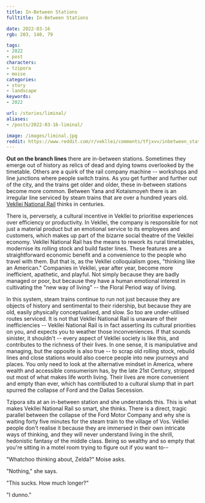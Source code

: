```yaml
---
title: In-Between Stations
fulltitle: In-Between Stations

date: 2022-03-16
rgb: 203, 140, 79

tags: 
- 2022
- post
characters:
- tzipora
- moise
categories:
- story
- landscape
keywords:
- 2022

url: /stories/liminal/
aliases:
- /posts/2022-03-16-liminal/

image: /images/liminal.jpg
reddit: https://www.reddit.com/r/vekllei/comments/tfjxvv/inbetween_stations/
---
```

**Out on the branch lines** there are in-between stations. Sometimes they emerge out of history as relics of dead and dying towns overlooked by the timetable. Others are a quirk of the rail company machine -- workshops and line junctions where people switch trains. As you get further and further out of the city, and the trains get older and older, these in-between stations become more common. Between Yana and Kotaismoyeh there is an irregular line serviced by steam trains that are over a hundred years old. [Vekllei National Rail](/factbook/society/industry/rail/) thinks in centuries. 

There is, perversely, a cultural incentive in Vekllei to prioritise experiences over efficiency or productivity. In Vekllei, the company is responsible for not just a material product but an emotional service to its employees and customers, which makes up part of the bizarre social theatre of the Vekllei economy. Vekllei National Rail has the means to rework its rural timetables, modernise its rolling stock and build faster lines. These features are a straightforward economic benefit and a convenience to the people who travel with them. But that is, as the Vekllei colloquialism goes, "thinking like an American." Companies in Vekllei, year after year, become more inefficient, apathetic, and playful. Not simply because they are badly managed or poor, but because they have a human emotional interest in cultivating the "new way of living" -- the Floral Period way of living.

In this system, steam trains continue to run not just because they are objects of history and sentimental to their ridership, but because they are old, easily physically conceptualised, and slow. So too are under-utilised routes serviced. It is not that Vekllei National Rail is unaware of their inefficiencies -- Vekllei National Rail is in fact asserting its cultural priorities on you, and expects you to weather those inconveniences. If that sounds sinister, it shouldn't -- every aspect of Vekllei society is like this, and contributes to the richness of their lives. In one sense, it is manipulative and managing, but the opposite is also true -- to scrap old rolling stock, rebuild lines and close stations would also coerce people into new journeys and places. You only need to look at the alternative mindset in America, where wealth and accessible consumerism has, by the late 21st Century, stripped out most of what makes life worth living. Their lives are more convenient and empty than ever, which has contributed to a cultural slump that in part spurred the collapse of Ford and the Dallas Secession.

Tzipora sits at an in-between station and she understands this. This is what makes Vekllei National Rail so smart, she thinks. There is a direct, tragic parallel between the collapse of the Ford Motor Company and why she is waiting forty five minutes for the steam train to the village of Vos. Vekllei people don't realise it because they are immersed in their own intricate ways of thinking, and they will never understand living in the shrill, hedonistic fantasy of the middle class. Being so wealthy and so empty that you're sitting in a motel room trying to figure out if you want to--

"Whatchoo thinking about, Zelda?" Moise asks.

"Nothing," she says.

"This sucks. How much longer?"

"I dunno."
